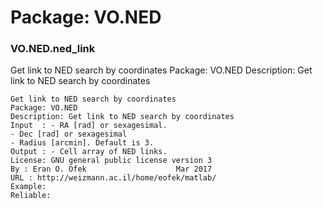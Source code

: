 # Package: VO.NED


### VO.NED.ned_link

Get link to NED search by coordinates Package: VO.NED Description: Get link to NED search by coordinates


    
    Get link to NED search by coordinates  
    Package: VO.NED  
    Description: Get link to NED search by coordinates  
    Input  : - RA [rad] or sexagesimal.  
    - Dec [rad] or sexagesimal  
    - Radius [arcmin]. Default is 3.  
    Output : - Cell array of NED links.  
    License: GNU general public license version 3  
    By : Eran O. Ofek                    Mar 2017  
    URL : http://weizmann.ac.il/home/eofek/matlab/  
    Example:  
    Reliable:  
      
      
